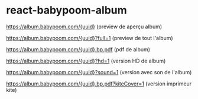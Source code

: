 # react-babypoom-album

https://album.babypoom.com/{uuid} (preview de aperçu album)

https://album.babypoom.com/{uuid}?full=1 (preview de tout l'album)

https://album.babypoom.com/{uuid}.bp.pdf (pdf de album)

https://album.babypoom.com/{uuid}?hd=1 (version HD de album)

https://album.babypoom.com/{uuid}?sound=1 (version avec son de l'album)

https://album.babypoom.com/{uuid}.bp.pdf?kiteCover=1 (version imprimeur kite)
